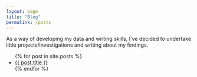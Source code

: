 ```yaml
---
layout: page
title: "Blog"
permalink: /posts
---
```


As a way of developing my data and writing skills, I've decided to undertake little projects/investigations and writing about my findings.

<ul>
  {% for post in site.posts %}
    <li>
      <a href="{{ post.url }}">{{ post.title }}</a>
    </li>
  {% endfor %}
</ul>
